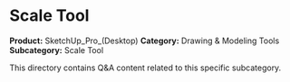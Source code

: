 # Scale Tool

**Product:** SketchUp_Pro_(Desktop)
**Category:** Drawing & Modeling Tools
**Subcategory:** Scale Tool

This directory contains Q&A content related to this specific subcategory.

